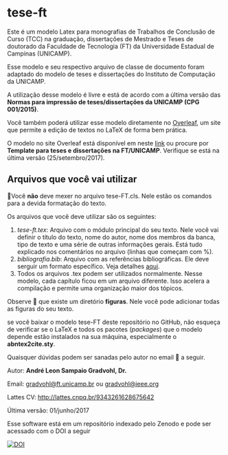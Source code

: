 # tese-ft
Este é um modelo Latex para monografias de Trabalhos de Conclusão de Curso (TCC) na graduação, dissertações de Mestrado e Teses de doutorado da Faculdade de Tecnologia (FT) da Universidade Estadual de Campinas (UNICAMP).

Esse modelo e seu respectivo arquivo de classe de documento foram adaptado do modelo de teses e dissertações do Instituto de Computação da UNICAMP.

A utilização desse modelo é livre e está de acordo com a última versão das **Normas para impressão de teses/dissertações da UNICAMP (CPG 001/2015)**.

Você também poderá utilizar esse modelo diretamente no [Overleaf](https://www.overleaf.com), um site que permite a edição de textos no LaTeX de forma bem prática.

O modelo no site Overleaf está disponível em neste [link](https://www.overleaf.com/latex/templates/template-para-teses-e-dissertacoes-na-ft-slash-unicamp/rwmpsjnbtdzf) ou procure por **Template para teses e dissertações na FT/UNICAMP**. Verifique se está na última versão (25/setembro/2017).

## Arquivos que você vai utilizar
:no_entry_sign:Você **não** deve mexer no arquivo tese-FT.cls. Nele estão os comandos para a devida formatação do texto.

Os arquivos que você deve utilizar são os seguintes:
1. *tese-ft.tex*: Arquivo com o módulo principal do seu texto. Nele você vai definir o título do texto, nome do autor, nome dos membros da banca, tipo de texto e uma série de outras informações gerais. Está tudo explicado nos comentários no arquivo (linhas que começam com %).
2. *bibliografia.bib*: Arquivo com as referências bibliográficas. Ele deve serguir um formato específico. Veja detalhes [aqui]( https://en.wikipedia.org/wiki/BibTeX#Bibliographic_information_file).
3. Todos os arquivos .tex podem ser utilizados normalmente. Nesse modelo, cada capítulo ficou em um arquivo diferente. Isso acelera a compilação e permite uma organização maior dos tópicos.

Observe :eyes: que existe um diretório **figuras**. Nele você pode adicionar todas as figuras do seu texto. 

se você baixar o modelo tese-FT deste repositório no GitHub, não esqueça de verificar se o LaTeX e todos os pacotes (*packages*) que o modelo depende estão instalados na sua máquina, especialmente o **abntex2cite.sty**.

Quaisquer dúvidas podem ser sanadas pelo autor no email :email: a seguir.

Autor: **André Leon Sampaio Gradvohl, Dr.**

Email:        gradvohl@ft.unicamp.br  ou gradvohl@ieee.org

Lattes CV:    http://lattes.cnpq.br/9343261628675642

Última versão: 01/junho/2017

Esse software está em um repositório indexado pelo Zenodo e pode ser acessado com o DOI a seguir 

[![DOI](https://zenodo.org/badge/93098251.svg)](https://zenodo.org/badge/latestdoi/93098251)

